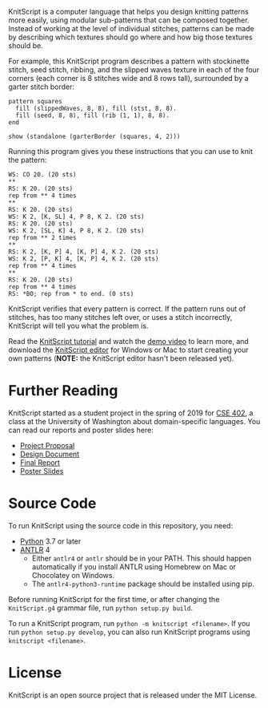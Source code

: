 KnitScript is a computer language that helps you design knitting patterns more easily, using modular sub-patterns that can be composed together. Instead of working at the level of individual stitches, patterns can be made by describing which textures should go where and how big those textures should be.

For example, this KnitScript program describes a pattern with stockinette stitch, seed stitch, ribbing, and the slipped waves texture in each of the four corners (each corner is 8 stitches wide and 8 rows tall), surrounded by a garter stitch border:

    pattern squares
      fill (slippedWaves, 8, 8), fill (stst, 8, 8).
      fill (seed, 8, 8), fill (rib (1, 1), 8, 8).
    end

    show (standalone (garterBorder (squares, 4, 2)))

Running this program gives you these instructions that you can use to knit the pattern:

    WS: CO 20. (20 sts)
    **
    RS: K 20. (20 sts)
    rep from ** 4 times
    **
    RS: K 20. (20 sts)
    WS: K 2, [K, SL] 4, P 8, K 2. (20 sts)
    RS: K 20. (20 sts)
    WS: K 2, [SL, K] 4, P 8, K 2. (20 sts)
    rep from ** 2 times
    **
    RS: K 2, [K, P] 4, [K, P] 4, K 2. (20 sts)
    WS: K 2, [P, K] 4, [K, P] 4, K 2. (20 sts)
    rep from ** 4 times
    **
    RS: K 20. (20 sts)
    rep from ** 4 times
    RS: *BO; rep from * to end. (0 sts)

KnitScript verifies that every pattern is correct. If the pattern runs out of stitches, has too many stitches left over, or uses a stitch incorrectly, KnitScript will tell you what the problem is.

Read the [KnitScript tutorial][tutorial] and watch the [demo video][demo] to learn more, and download the [KnitScript editor](https://bitbucket.org/logicologist/knitscript/downloads/) for Windows or Mac to start creating your own patterns (**NOTE:** the KnitScript editor hasn't been released yet).

# Further Reading

KnitScript started as a student project in the spring of 2019 for [CSE 402][cse402], a class at the University of Washington about domain-specific languages. You can read our reports and poster slides here:

* [Project Proposal][proposal]
* [Design Document][design-doc]
* [Final Report][report]
* [Poster Slides][poster]

# Source Code

To run KnitScript using the source code in this repository, you need:

* [Python](https://www.python.org/) 3.7 or later
* [ANTLR](https://www.antlr.org/download.html) 4
    - Either `antlr4` or `antlr` should be in your PATH. This should happen automatically if you install ANTLR using Homebrew on Mac or Chocolatey on Windows.
    - The `antlr4-python3-runtime` package should be installed using pip.

Before running KnitScript for the first time, or after changing the `KnitScript.g4` grammar file, run `python setup.py build`.

To run a KnitScript program, run `python -m knitscript <filename>`. If you run `python setup.py develop`, you can also run KnitScript programs using `knitscript <filename>`.

# License

KnitScript is an open source project that is released under the MIT License.


[proposal]: https://docs.google.com/document/d/1HJaMU6nQh7hZbXyaBIFYdoHr-XjVUfyUXAm2qFd-q9o/edit?usp=sharing
[design-doc]: https://docs.google.com/document/d/1bXGWBJ_lnPc5Xc-QCefcFH5KNZkcsYDslpOo9RWE-is/edit?usp=sharing
[report]: https://docs.google.com/document/d/1aYORpi4gq3Y1R5aTd2yqlDE1VDverKlRFNv3xR3BcdQ/edit?usp=sharing
[poster]: https://drive.google.com/file/d/1F9-DcAWweqWQZeE_HwzfticYpjIXfc7i/view?usp=sharing
[demo]: https://drive.google.com/file/d/1QSRcMQy7tzoCxKIZ2CbPNWYG9alXEeUx/view?usp=sharing
[tutorial]: https://docs.google.com/document/d/1TqBz_DOn-wV0VecZOt3qUNojs47AlXf_VJXSXezxab4/edit?usp=sharing
[cse402]: https://docs.google.com/document/u/1/d/e/2PACX-1vS79XJNWlPB-KISMOiGQEg7RwwNQYnwlU8LV_Chrp7GnE3mQbd1wNCPNqaMkhu0Bmswmu3u8NF5t7Ue/pub